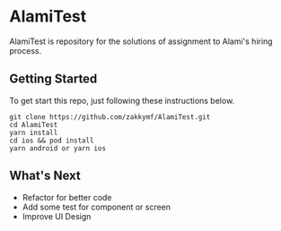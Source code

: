 # AlamiTest

AlamiTest is repository for the solutions of assignment to Alami's hiring process.

## Getting Started

To get start this repo, just following these instructions below.

```
git clone https://github.com/zakkymf/AlamiTest.git
cd AlamiTest
yarn install
cd ios && pod install
yarn android or yarn ios
```

## What's Next

- Refactor for better code
- Add some test for component or screen
- Improve UI Design
